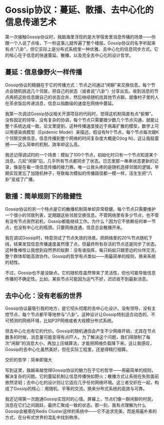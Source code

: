 # Gossip协议：蔓延、散播、去中心化的信息传递艺术

第一次接触Gossip协议时，我脑海里浮现的是大学宿舍里消息传播的场景——你跟一个人说了点啥，下一秒这事儿就传遍了整个楼层。Gossip协议的名字听起来有点“八卦”，但它实际上是分布式系统里一种优雅、去中心化的信息同步方式。它的核心在于信息的快速蔓延、散播，以及完全去中心化的设计哲学。

## 蔓延：信息像野火一样传播

Gossip协议的精髓在于它的传播方式：节点之间通过“闲聊”来交换信息。每个节点会随机挑选几个邻居，把自己的状态（或者说“八卦”）分享出去。收到消息的节点再把这些信息跟自己的状态合并，然后继续随机找其他节点聊。就像村子里的人在茶余饭后传递消息，信息以指数级的速度在网络中蔓延。

我第一次调试Gossip协议相关开源项目的代码时，觉得这机制简直有点“偷懒”。没有固定的领导，没有复杂的协调，每个节点只需要跟少数几个节点沟通，就能让整个系统达成一致。论文里提到，这种传播速度接近于病毒扩散的模型，数学上可以用感染病模型（Epidemic Model）来描述。假设有N个节点，每个节点每次跟K个邻居交换信息，信息传播到整个网络的时间复杂度大概是O(log N)。这让我挺震撼——这么简单的机制，效率却这么高。

我还记得调试时的一个场景：模拟了100个节点，初始化时只有一个节点知道某个消息。几轮“闲聊”后，几乎所有节点都同步了状态。日志里那一串串状态更新的记录，像是在看一场信息传播的接力赛。唯一让我头疼的是随机选择邻居的逻辑，早期实现里忘了加随机种子，导致每次模拟的传播路径都一模一样，活生生把“八卦”变成了广播。

## 散播：简单规则下的稳健性

Gossip协议的另一个特点是它的散播机制简单却异常稳健。每个节点只需要维护一个很小的邻居列表，定期跟这些邻居交换信息。不管网络里有多少节点，也不管有没有节点突然宕机，Gossip都能继续工作。为什么？因为它不依赖任何单一节点，也没有中心化的瓶颈。只要网络连通，信息总会散播开来。

我在调试Gossip时，特意测试了节点失效的场景。把网络里的20%节点随机下线，结果发现信息传播速度虽然慢了点，但最终所有存活的节点还是同步了状态。这种鲁棒性让我想到自然界的蚁群：没有谁指挥，每只蚂蚁只跟旁边的伙伴交流，整个群体却能高效协作。Gossip的哲学有点类似——用最简单的规则，换来系统的韧性。

不过，Gossip也不是没缺点。它的随机性虽然带来了灵活性，但也可能导致信息传播的不确定性。比如，某些节点可能因为运气不好，迟迟收不到最新消息。

## 去中心化：没有老板的世界

Gossip协议最吸引我的地方，是它彻头彻尾的去中心化设计。没有领导，没有主控节点，每个节点都平等地参与“八卦”。这种设计让Gossip特别适合动态的、不可预测的网络环境，比如P2P网络或者大规模分布式系统。

但去中心化也有它的代价。Gossip的随机通信会产生不少网络开销，尤其在节点数多的时候，消息量可能变得有点吓人。为了解决这个问题，我们得限制了每次“闲聊”的消息大小，再加上压缩算法，才能把网络负载降下来。这让我感叹，Gossip的去中心化虽然美好，但在实际工程里，还是得精打细算。

交织的哲学：简单即强大

写到这里，我越来越觉得Gossip协议的魅力在于它的哲学——用最简单的规则，解决复杂的问题。它的蔓延机制让信息传播快如野火；散播方式让系统在失败面前依然坚韧；去中心化的设计则让它适应几乎任何网络环境。这三者交织在一起，构成了Gossip的核心：用随机、平等的交流，换来分布式系统的高效与可靠。

我还记得第一次跑通Gossip实现时的心情。屏幕上，节点们像一群闲聊的村民，消息在它们之间跳跃，最终汇聚成一致的状态。那一刻，我有点理解为什么Gossip会被用在Redis Cluster这样的系统中——它不追求完美，而是用最朴素的方式，在分布式世界的混乱中找到秩序。